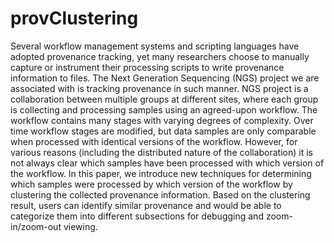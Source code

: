 # provClustering
Several workflow management systems and scripting languages have adopted provenance tracking, yet many researchers choose to manually capture or instrument their processing scripts to write provenance information to files. The Next Generation Sequencing (NGS) project we are associated with is tracking provenance in such manner. NGS project is a collaboration between multiple groups at different sites, where each group is collecting and processing samples using an agreed-upon workflow. The workflow contains many stages with varying degrees of complexity. Over time workflow stages are modified, but data samples are only comparable when processed with identical versions of the workflow. However, for various reasons (including the distributed nature of the collaboration) it is not always clear which samples have been processed with which version of the workflow. In this paper, we introduce new techniques for determining which samples were processed by which version of the workflow by clustering the collected provenance information. Based on the clustering result, users can identify similar provenance and would be able to categorize them into different subsections for debugging and zoom-in/zoom-out viewing.
